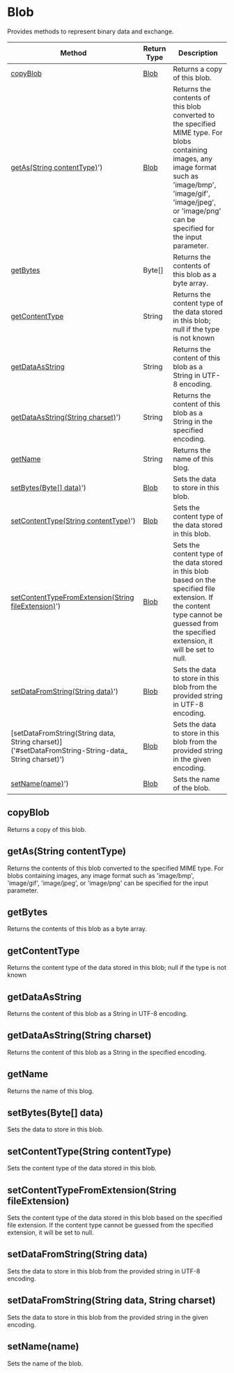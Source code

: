# Blob
Provides methods to represent binary data and exchange.

|Method|Return Type|Description|
|-|-|-
[copyBlob]('#copyBlob')|[Blob](./Blob)|Returns a copy of this blob.<br />
[getAs(String contentType)]('#getAs-String-contentType)')|[Blob](./Blob)|Returns the contents of this blob converted to the specified MIME type. For blobs containing images, any image format such as 'image/bmp', 'image/gif', 'image/jpeg', or 'image/png' can be specified for the input parameter.<br />
[getBytes]('#getBytes')|Byte[]|Returns the contents of this blob as a byte array.<br />
[getContentType]('#getContentType')|String|Returns the content type of the data stored in this blob; null if the type is not known<br />
[getDataAsString]('#getDataAsString')|String|Returns the content of this blob as a String in UTF-8 encoding.<br />
[getDataAsString(String charset)]('#getDataAsString-String-charset)')|String|Returns the content of this blob as a String in the specified encoding.<br />
[getName]('#getName')|String|Returns the name of this blog.<br />
[setBytes(Byte[] data)]('#setBytes-Byte-data)')|[Blob](./Blob)|Sets the data to store in this blob.<br />
[setContentType(String contentType)]('#setContentType-String-contentType)')|[Blob](./Blob)|Sets the content type of the data stored in this blob.<br />
[setContentTypeFromExtension(String fileExtension)]('#setContentTypeFromExtension-String-fileExtension)')|[Blob](./Blob)|Sets the content type of the data stored in this blob based on the specified file extension. If the content type cannot be guessed from the specified extension, it will be set to null.<br />
[setDataFromString(String data)]('#setDataFromString-String-data)')|[Blob](./Blob)|Sets the data to store in this blob from the provided string in UTF-8 encoding.<br />
[setDataFromString(String data, String charset)]('#setDataFromString-String-data_ String charset)')|[Blob](./Blob)|Sets the data to store in this blob from the provided string in the given encoding.<br />
[setName(name)]('#setName-name)')|[Blob](./Blob)|Sets the name of the blob.<br />

<a name="#copyBlob"></a>
## copyBlob
Returns a copy of this blob.


<a name="#getAs-String-contentType)"></a>
## getAs(String contentType)
Returns the contents of this blob converted to the specified MIME type. For blobs containing images, any image format such as 'image/bmp', 'image/gif', 'image/jpeg', or 'image/png' can be specified for the input parameter.


<a name="#getBytes"></a>
## getBytes
Returns the contents of this blob as a byte array.


<a name="#getContentType"></a>
## getContentType
Returns the content type of the data stored in this blob; null if the type is not known


<a name="#getDataAsString"></a>
## getDataAsString
Returns the content of this blob as a String in UTF-8 encoding.


<a name="#getDataAsString-String-charset)"></a>
## getDataAsString(String charset)
Returns the content of this blob as a String in the specified encoding.


<a name="#getName"></a>
## getName
Returns the name of this blog.


<a name="#setBytes-Byte-data)"></a>
## setBytes(Byte[] data)
Sets the data to store in this blob.


<a name="#setContentType-String-contentType)"></a>
## setContentType(String contentType)
Sets the content type of the data stored in this blob.


<a name="#setContentTypeFromExtension-String-fileExtension)"></a>
## setContentTypeFromExtension(String fileExtension)
Sets the content type of the data stored in this blob based on the specified file extension. If the content type cannot be guessed from the specified extension, it will be set to null.


<a name="#setDataFromString-String-data)"></a>
## setDataFromString(String data)
Sets the data to store in this blob from the provided string in UTF-8 encoding.


<a name="#setDataFromString-String-data_ String charset)"></a>
## setDataFromString(String data, String charset)
Sets the data to store in this blob from the provided string in the given encoding.


<a name="#setName-name)"></a>
## setName(name)
Sets the name of the blob.


